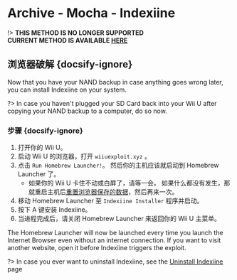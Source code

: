 # Archive - Mocha - Indexiine

!> **THIS METHOD IS NO LONGER SUPPORTED**  
**CURRENT METHOD IS AVAILABLE [HERE](../../../introduction)**

## 浏览器破解 {docsify-ignore}

Now that you have your NAND backup in case anything goes wrong later, you can install Indexiine on your system.

?> In case you haven't plugged your SD Card back into your Wii U after copying your NAND backup to a computer, do so now.


### 步骤 {docsify-ignore}

1. 打开你的 Wii U。
1. 启动 Wii U 的浏览器，打开 `wiiuexploit.xyz` 。
1. 点击 `Run Homebrew Launcher!`。 然后你的主机应该就启动到 Homebrew Launcher 了。
    - 如果你的 Wii U 卡住不动或白屏了，请等一会。 如果什么都没有发生，那就重启主机后[重置浏览器保存的数据](https://en-americas-support.nintendo.com/app/answers/detail/a_id/1507/~/how-to-delete-the-internet-browser-history)，然后再来一次。
1. 移动 Homebrew Launcher 至 `Indexiine Installer` 程序并启动。
1. 按下 A 键安装 Indexiine。
1. 当进程完成后，请关闭 Homebrew Launcher 来返回你的 Wii U 主菜单。

The Homebrew Launcher will now be launched every time you launch the Internet Browser even without an internet connection. If you want to visit another website, open it before Indexiine triggers the exploit.

?> In case you ever want to uninstall Indexiine, see the [Uninstall Indexiine](../../uninstall-indexiine) page
